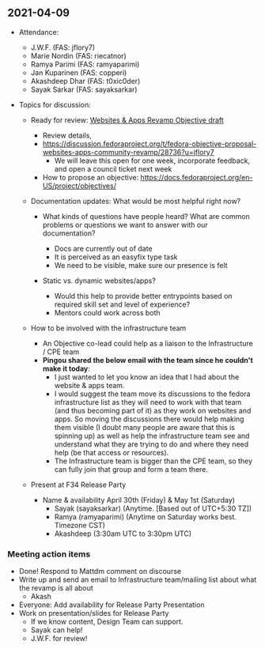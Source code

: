 ## 2021-04-09

* Attendance:
    * J.W.F. (FAS: jflory7)
    * Marie Nordin (FAS: riecatnor)
    * Ramya Parimi (FAS: ramyaparimi)
    * Jan Kuparinen (FAS: copperi)
    * Akashdeep Dhar (FAS: t0xic0der)
    * Sayak Sarkar (FAS: sayaksarkar)

* Topics for discussion:
    * Ready for review: [Websites & Apps Revamp Objective draft](https://fedoraproject.org/wiki/Objectives/Websites_%26_Apps_Community_Revamp)
        * Review details, 
        * https://discussion.fedoraproject.org/t/fedora-objective-proposal-websites-apps-community-revamp/28736?u=jflory7
            * We will leave this open for one week, incorporate feedback, and open a council ticket next week
        * How to propose an objective: https://docs.fedoraproject.org/en-US/project/objectives/

    * Documentation updates: What would be most helpful right now?
        * What kinds of questions have people heard? What are common problems or questions we want to answer with our documentation?
            * Docs are currently out of date
            * It is perceived as an easyfix type task
            * We need to be visible, make sure our presence is felt

        * Static vs. dynamic websites/apps?
            * Would this help to provide better entrypoints based on required skill set and level of experience?
            * Mentors could work across both

    * How to be involved with the infrastructure team
        * An Objective co-lead could help as a liaison to the Infrastructure / CPE team
        * **Pingou shared the below email with the team since he couldn't make it today**:
            * I just wanted to let you know an idea that I had about the website & apps team.
            * I would suggest the team move its discussions to the fedora infrastructure list as they will need to work with that team (and thus becoming part of it) as they work on websites and apps. So moving the discussions there would help making them visible (I doubt many people are aware that this is spinning up) as well as help the infrastructure team see and understand what they are trying to do and where they need help (be that access or resources).
            * The Infrastructure team is bigger than the CPE team, so they can fully join that group and form a team there.
    * Present at F34 Release Party
        * Name & availability April 30th (Friday) & May 1st (Saturday) 
            * Sayak (sayaksarkar) (Anytime. [Based out of UTC+5:30 TZ])
            * Ramya (ramyaparimi) (Anytime on Saturday works best. Timezone CST)
            * Akashdeep (3:30am UTC to 3:30pm UTC)

### Meeting action items
* Done! Respond to Mattdm comment on discourse
* Write up and send an email to Infrastructure team/mailing list about what the revamp is all about
    * Akash
* Everyone: Add availability for Release Party Presentation
* Work on presentation/slides for Release Party
    * If we know content, Design Team can support.
    * Sayak can help!
    * J.W.F. for review!
